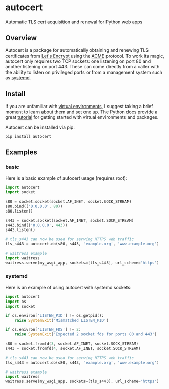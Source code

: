# autocert
Automatic TLS cert acquisition and renewal for Python web apps

## Overview
Autocert is a package for automatically obtaining and renewing TLS certificates from [Let's Encrypt](https://letsencrypt.org/) using the [ACME](https://en.wikipedia.org/wiki/Automated_Certificate_Management_Environment) protocol.
To work its magic, autocert only requires two TCP sockets: one listening on port 80 and another listening on port 443.
These can come directly from a caller with the ability to listen on privileged ports or from a management system such as [systemd](https://www.freedesktop.org/software/systemd/man/systemd.socket.html).

## Install
If you are unfamiliar with [virtual environments](https://docs.python.org/3/library/venv.html), I suggest taking a brief moment to learn about them and set one up.
The Python docs provide a great [tutorial](https://docs.python.org/3/tutorial/venv.html) for getting started with virtual environments and packages.

Autocert can be installed via pip:
```
pip install autocert
```

## Examples
### basic
Here is a basic example of autocert usage (requires root):
```python
import autocert
import socket

s80 = socket.socket(socket.AF_INET, socket.SOCK_STREAM)
s80.bind(('0.0.0.0', 80))
s80.listen()

s443 = socket.socket(socket.AF_INET, socket.SOCK_STREAM)
s443.bind(('0.0.0.0', 443))
s443.listen()

# tls_s443 can now be used for serving HTTPS web traffic
tls_s443 = autocert.do(s80, s443, 'example.org', 'www.example.org')

# waitress example
import waitress
waitress.serve(my_wsgi_app, sockets=[tls_s443], url_scheme='https')
```

### systemd
Here is an example of using autocert with systemd sockets:
```python
import autocert
import os
import socket

if os.environ['LISTEN_PID'] != os.getpid():
    raise SystemExit('Mismatched LISTEN_PID')

if os.enivron['LISTEN_FDS'] != 2:
    raise SystemExit('Expected 2 socket fds for ports 80 and 443')

s80 = socket.fromfd(3, socket.AF_INET, socket.SOCK_STREAM)
s443 = socket.fromfd(4, socket.AF_INET, socket.SOCK_STREAM)

# tls_s443 can now be used for serving HTTPS web traffic
tls_s443 = autocert.do(s80, s443, 'example.org', 'www.example.org')

# waitress example
import waitress
waitress.serve(my_wsgi_app, sockets=[tls_s443], url_scheme='https')
```
